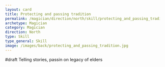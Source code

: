 ```yaml
---
layout: card
title: Protecting and passing tradition
permalink: /magician/direction/north/skill/protecting_and_passing_tradition
archetype: Magician
category: Magician
direction: North
type: Skill
type_general: Skill
image: /images/back/protecting_and_passing_tradition.jpg
---
```

#draft Telling stories, passin on legacy of elders
